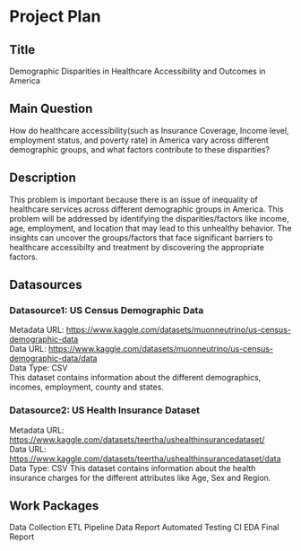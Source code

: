 # Project Plan

## Title
Demographic Disparities in Healthcare Accessibility and Outcomes in America

## Main Question
How do healthcare accessibility(such as Insurance Coverage, Income level, employment status, and poverty rate) in America vary across different demographic groups, and what factors contribute to these disparities?

## Description
This problem is important because there is an issue of inequality of healthcare services across different demographic groups in America. This problem will be addressed by identifying the disparities/factors like income, age, employment, and location that may lead to this unhealthy behavior. The insights can uncover the groups/factors that face significant barriers to healthcare accessibilty and treatment by discovering the appropriate factors.

## Datasources

### Datasource1: US Census Demographic Data
Metadata URL: https://www.kaggle.com/datasets/muonneutrino/us-census-demographic-data   
Data URL: https://www.kaggle.com/datasets/muonneutrino/us-census-demographic-data/data  
Data Type: CSV  
This dataset contains information about the different demographics, incomes, employment, county and states.

### Datasource2: US Health Insurance Dataset
Metadata URL: https://www.kaggle.com/datasets/teertha/ushealthinsurancedataset/  
Data URL: https://www.kaggle.com/datasets/teertha/ushealthinsurancedataset/data  
Data Type: CSV
This dataset contains information about the health insurance charges for the different attributes like Age, Sex and Region.

## Work Packages
Data Collection
ETL Pipeline
Data Report
Automated Testing
CI
EDA
Final Report